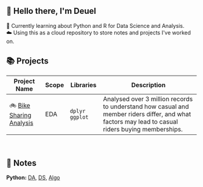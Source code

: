 ## 🐼 Hello there, I'm Deuel

📝 Currently learning about Python and R for Data Science and Analysis.  
☁️ Using this as a cloud repository to store notes and projects I've worked on.

## 📚 Projects
| Project Name | Scope | Libraries | Description |
|---|---|---|---|
| 🚲 [Bike Sharing Analysis](https://htmlpreview.github.io/?https://github.com/Deuellau/Projects/blob/main/Google%20Capstone%20(Bike)/Google-Capstone-Bike.html) | EDA | `dplyr` `ggplot` | Analysed over 3 million records to understand how casual and member riders differ, and what factors may lead to casual riders buying memberships.|

<br>

## 📝 Notes

**Python:** [DA](https://github.com/Deuellau/Python/tree/main/Data%20Analytics), [DS](https://github.com/Deuellau/Python/tree/main/Machine%20Learning), [Algo](https://github.com/Deuellau/Python/tree/main/Algorithms)

